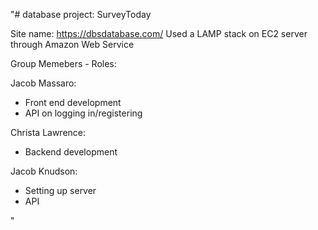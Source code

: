 "# database project: SurveyToday

Site name:
https://dbsdatabase.com/
Used a LAMP stack on EC2 server through Amazon Web Service

Group Memebers - Roles:

Jacob Massaro:
- Front end development
- API on logging in/registering

Christa Lawrence:
- Backend development

Jacob Knudson:
- Setting up server
- API

" 
